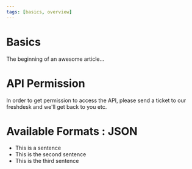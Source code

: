 ```yaml
---
tags: [basics, overview]
---
```


# Basics

The beginning of an awesome article...

# API Permission
In order to get permission to access the API, please send a ticket to our freshdesk and we'll get back to you etc.

# Available Formats : JSON




- This is a sentence
- This is the second sentence
- This is the third sentence